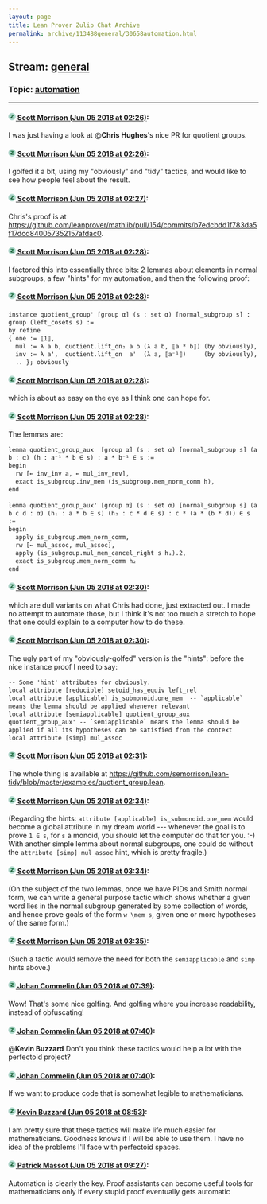 ```yaml
---
layout: page
title: Lean Prover Zulip Chat Archive 
permalink: archive/113488general/30658automation.html
---
```


## Stream: [general](index.html)
### Topic: [automation](30658automation.html)

---

#### [![Click to go to Zulip](../../assets/img/zulip2.png) Scott Morrison (Jun 05 2018 at 02:26)](https://leanprover.zulipchat.com/#narrow/stream/113488-general/topic/automation/near/127574167):
I was just having a look at @**Chris Hughes**'s nice PR for quotient groups.

#### [![Click to go to Zulip](../../assets/img/zulip2.png) Scott Morrison (Jun 05 2018 at 02:26)](https://leanprover.zulipchat.com/#narrow/stream/113488-general/topic/automation/near/127574170):
I golfed it a bit, using my "obviously" and "tidy" tactics, and would like to see how people feel about the result.

#### [![Click to go to Zulip](../../assets/img/zulip2.png) Scott Morrison (Jun 05 2018 at 02:27)](https://leanprover.zulipchat.com/#narrow/stream/113488-general/topic/automation/near/127574180):
Chris's  proof is at <https://github.com/leanprover/mathlib/pull/154/commits/b7edcbdd1f783da5f17dcd840057352157afdac0>.

#### [![Click to go to Zulip](../../assets/img/zulip2.png) Scott Morrison (Jun 05 2018 at 02:28)](https://leanprover.zulipchat.com/#narrow/stream/113488-general/topic/automation/near/127574222):
I factored this into essentially three bits: 2 lemmas about elements in normal subgroups, a few "hints" for my automation, and then the following proof:

#### [![Click to go to Zulip](../../assets/img/zulip2.png) Scott Morrison (Jun 05 2018 at 02:28)](https://leanprover.zulipchat.com/#narrow/stream/113488-general/topic/automation/near/127574225):
````
instance quotient_group' [group α] (s : set α) [normal_subgroup s] : group (left_cosets s) :=
by refine 
{ one := ⟦1⟧,
  mul := λ a b, quotient.lift_on₂ a b (λ a b, ⟦a * b⟧) (by obviously),
  inv := λ a',  quotient.lift_on  a'  (λ a, ⟦a⁻¹⟧)     (by obviously),
  .. }; obviously
````

#### [![Click to go to Zulip](../../assets/img/zulip2.png) Scott Morrison (Jun 05 2018 at 02:28)](https://leanprover.zulipchat.com/#narrow/stream/113488-general/topic/automation/near/127574227):
which is about as easy on the eye as I think one can hope for.

#### [![Click to go to Zulip](../../assets/img/zulip2.png) Scott Morrison (Jun 05 2018 at 02:28)](https://leanprover.zulipchat.com/#narrow/stream/113488-general/topic/automation/near/127574235):
The lemmas are:
````
lemma quotient_group_aux  [group α] (s : set α) [normal_subgroup s] (a b : α) (h : a⁻¹ * b ∈ s) : a * b⁻¹ ∈ s :=
begin
  rw [← inv_inv a, ← mul_inv_rev],
  exact is_subgroup.inv_mem (is_subgroup.mem_norm_comm h),
end

lemma quotient_group_aux' [group α] (s : set α) [normal_subgroup s] (a b c d : α) (h₁ : a * b ∈ s) (h₂ : c * d ∈ s) : c * (a * (b * d)) ∈ s :=
begin
  apply is_subgroup.mem_norm_comm,
  rw [← mul_assoc, mul_assoc],
  apply (is_subgroup.mul_mem_cancel_right s h₁).2,
  exact is_subgroup.mem_norm_comm h₂
end
````

#### [![Click to go to Zulip](../../assets/img/zulip2.png) Scott Morrison (Jun 05 2018 at 02:30)](https://leanprover.zulipchat.com/#narrow/stream/113488-general/topic/automation/near/127574311):
which are dull variants on what Chris had done, just extracted out. I made no attempt to automate those, but I think it's not too much a stretch to hope that one could explain to a computer how to do these.

#### [![Click to go to Zulip](../../assets/img/zulip2.png) Scott Morrison (Jun 05 2018 at 02:30)](https://leanprover.zulipchat.com/#narrow/stream/113488-general/topic/automation/near/127574316):
The ugly part of my "obviously-golfed" version is the "hints": before the nice instance proof I need to say:
````
-- Some 'hint' attributes for obviously.
local attribute [reducible] setoid_has_equiv left_rel
local attribute [applicable] is_submonoid.one_mem  -- `applicable` means the lemma should be applied whenever relevant
local attribute [semiapplicable] quotient_group_aux quotient_group_aux' -- `semiapplicable` means the lemma should be applied if all its hypotheses can be satisfied from the context
local attribute [simp] mul_assoc
````

#### [![Click to go to Zulip](../../assets/img/zulip2.png) Scott Morrison (Jun 05 2018 at 02:31)](https://leanprover.zulipchat.com/#narrow/stream/113488-general/topic/automation/near/127574324):
The whole thing is available at <https://github.com/semorrison/lean-tidy/blob/master/examples/quotient_group.lean>.

#### [![Click to go to Zulip](../../assets/img/zulip2.png) Scott Morrison (Jun 05 2018 at 02:34)](https://leanprover.zulipchat.com/#narrow/stream/113488-general/topic/automation/near/127574427):
(Regarding the hints: `attribute [applicable] is_submonoid.one_mem` would become a global attribute in my dream world --- whenever the goal is to prove `1 ∈ s`, for `s` a monoid, you should let the computer do that for you. :-) With another simple lemma about normal subgroups, one could do without the `attribute [simp] mul_assoc` hint, which is pretty fragile.)

#### [![Click to go to Zulip](../../assets/img/zulip2.png) Scott Morrison (Jun 05 2018 at 03:34)](https://leanprover.zulipchat.com/#narrow/stream/113488-general/topic/automation/near/127576401):
(On the subject of the two lemmas, once we have PIDs and Smith normal form, we can write a general purpose tactic which shows whether a given word lies in the normal subgroup generated by some collection of words, and hence prove goals of the form `w \mem s`, given one or more hypotheses of the same form.)

#### [![Click to go to Zulip](../../assets/img/zulip2.png) Scott Morrison (Jun 05 2018 at 03:35)](https://leanprover.zulipchat.com/#narrow/stream/113488-general/topic/automation/near/127576415):
(Such a tactic would remove the need for both the `semiapplicable` and `simp` hints above.)

#### [![Click to go to Zulip](../../assets/img/zulip2.png) Johan Commelin (Jun 05 2018 at 07:39)](https://leanprover.zulipchat.com/#narrow/stream/113488-general/topic/automation/near/127583599):
Wow! That's some nice golfing. And golfing where you increase readability, instead of obfuscating!

#### [![Click to go to Zulip](../../assets/img/zulip2.png) Johan Commelin (Jun 05 2018 at 07:40)](https://leanprover.zulipchat.com/#narrow/stream/113488-general/topic/automation/near/127583641):
@**Kevin Buzzard** Don't you think these tactics would help a lot with the perfectoid project?

#### [![Click to go to Zulip](../../assets/img/zulip2.png) Johan Commelin (Jun 05 2018 at 07:40)](https://leanprover.zulipchat.com/#narrow/stream/113488-general/topic/automation/near/127583645):
If we want to produce code that is somewhat legible to mathematicians.

#### [![Click to go to Zulip](../../assets/img/zulip2.png) Kevin Buzzard (Jun 05 2018 at 08:53)](https://leanprover.zulipchat.com/#narrow/stream/113488-general/topic/automation/near/127585727):
I am pretty sure that these tactics will make life much easier for mathematicians. Goodness knows if I will be able to use them. I have no idea of the problems I'll face with perfectoid spaces.

#### [![Click to go to Zulip](../../assets/img/zulip2.png) Patrick Massot (Jun 05 2018 at 09:27)](https://leanprover.zulipchat.com/#narrow/stream/113488-general/topic/automation/near/127586790):
Automation is clearly the key. Proof assistants can become useful tools for mathematicians only if every stupid proof eventually gets automatic

